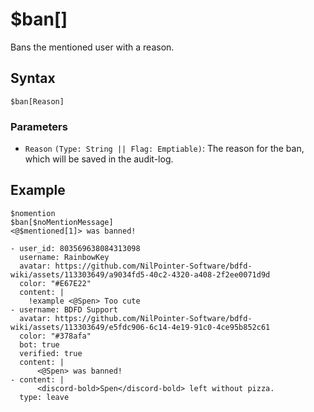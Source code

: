 # $ban[]
Bans the mentioned user with a reason.

## Syntax
```
$ban[Reason]
```

### Parameters
- `Reason` `(Type: String || Flag: Emptiable)`: The reason for the ban, which will be saved in the audit-log.

## Example
```
$nomention
$ban[$noMentionMessage]
<@$mentioned[1]> was banned!
```

```discord yaml
- user_id: 803569638084313098
  username: RainbowKey
  avatar: https://github.com/NilPointer-Software/bdfd-wiki/assets/113303649/a9034fd5-40c2-4320-a408-2f2ee0071d9d
  color: "#E67E22"
  content: |
    !example <@Spen> Too cute
- username: BDFD Support
  avatar: https://github.com/NilPointer-Software/bdfd-wiki/assets/113303649/e5fdc906-6c14-4e19-91c0-4ce95b852c61
  color: "#378afa"
  bot: true
  verified: true
  content: |
      <@Spen> was banned!
- content: |
      <discord-bold>Spen</discord-bold> left without pizza.
  type: leave
```
